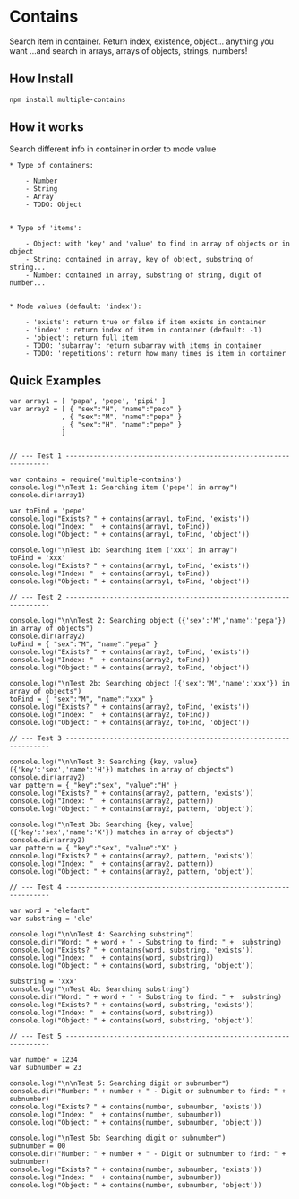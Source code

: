 
# Contains

Search item in container. Return index, existence, object... anything you want
...and search in arrays, arrays of objects, strings, numbers!

## How Install

	npm install multiple-contains

## How it works

Search different info in container in order to mode value

	* Type of containers:

		- Number
		- String
		- Array
		- TODO: Object


	* Type of 'items':

		- Object: with 'key' and 'value' to find in array of objects or in object
		- String: contained in array, key of object, substring of string...
		- Number: contained in array, substring of string, digit of number...


	* Mode values (default: 'index'):

		- 'exists': return true or false if item exists in container
		- 'index' : return index of item in container (default: -1)
		- 'object': return full item
		- TODO: 'subarray': return subarray with items in container
		- TODO: 'repetitions': return how many times is item in container


## Quick Examples

```
var array1 = [ 'papa', 'pepe', 'pipi' ]
var array2 = [ { "sex":"H", "name":"paco" }
             , { "sex":"M", "name":"pepa" }
             , { "sex":"H", "name":"pepe" }
             ]


// --- Test 1 ------------------------------------------------------------------

var contains = require('multiple-contains')
console.log("\nTest 1: Searching item ('pepe') in array")
console.dir(array1)

var toFind = 'pepe'
console.log("Exists? " + contains(array1, toFind, 'exists'))
console.log("Index: "  + contains(array1, toFind))
console.log("Object: " + contains(array1, toFind, 'object'))

console.log("\nTest 1b: Searching item ('xxx') in array")
toFind = 'xxx'
console.log("Exists? " + contains(array1, toFind, 'exists'))
console.log("Index: "  + contains(array1, toFind))
console.log("Object: " + contains(array1, toFind, 'object'))

// --- Test 2 ------------------------------------------------------------------

console.log("\n\nTest 2: Searching object ({'sex':'M','name':'pepa'}) in array of objects")
console.dir(array2)
toFind = { "sex":"M", "name":"pepa" }
console.log("Exists? " + contains(array2, toFind, 'exists'))
console.log("Index: "  + contains(array2, toFind))
console.log("Object: " + contains(array2, toFind, 'object'))

console.log("\nTest 2b: Searching object ({'sex':'M','name':'xxx'}) in array of objects")
toFind = { "sex":"M", "name":"xxx" }
console.log("Exists? " + contains(array2, toFind, 'exists'))
console.log("Index: "  + contains(array2, toFind))
console.log("Object: " + contains(array2, toFind, 'object'))

// --- Test 3 ------------------------------------------------------------------

console.log("\n\nTest 3: Searching {key, value} ({'key':'sex','name':'H'}) matches in array of objects")
console.dir(array2)
var pattern = { "key":"sex", "value":"H" }
console.log("Exists? " + contains(array2, pattern, 'exists'))
console.log("Index: "  + contains(array2, pattern))
console.log("Object: " + contains(array2, pattern, 'object'))

console.log("\nTest 3b: Searching {key, value} ({'key':'sex','name':'X'}) matches in array of objects")
console.dir(array2)
var pattern = { "key":"sex", "value":"X" }
console.log("Exists? " + contains(array2, pattern, 'exists'))
console.log("Index: "  + contains(array2, pattern))
console.log("Object: " + contains(array2, pattern, 'object'))

// --- Test 4 ------------------------------------------------------------------

var word = "elefant"
var substring = 'ele'

console.log("\n\nTest 4: Searching substring")
console.dir("Word: " + word + " - Substring to find: " +  substring)
console.log("Exists? " + contains(word, substring, 'exists'))
console.log("Index: "  + contains(word, substring))
console.log("Object: " + contains(word, substring, 'object'))

substring = 'xxx'
console.log("\nTest 4b: Searching substring")
console.dir("Word: " + word + " - Substring to find: " +  substring)
console.log("Exists? " + contains(word, substring, 'exists'))
console.log("Index: "  + contains(word, substring))
console.log("Object: " + contains(word, substring, 'object'))

// --- Test 5 ------------------------------------------------------------------

var number = 1234
var subnumber = 23

console.log("\n\nTest 5: Searching digit or subnumber")
console.dir("Number: " + number + " - Digit or subnumber to find: " +  subnumber)
console.log("Exists? " + contains(number, subnumber, 'exists'))
console.log("Index: "  + contains(number, subnumber))
console.log("Object: " + contains(number, subnumber, 'object'))

console.log("\nTest 5b: Searching digit or subnumber")
subnumber = 00
console.dir("Number: " + number + " - Digit or subnumber to find: " +  subnumber)
console.log("Exists? " + contains(number, subnumber, 'exists'))
console.log("Index: "  + contains(number, subnumber))
console.log("Object: " + contains(number, subnumber, 'object'))
```
